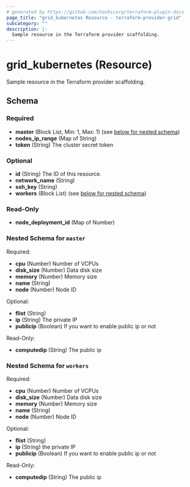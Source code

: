 ```yaml
---
# generated by https://github.com/hashicorp/terraform-plugin-docs
page_title: "grid_kubernetes Resource - terraform-provider-grid"
subcategory: ""
description: |-
  Sample resource in the Terraform provider scaffolding.
---
```


# grid_kubernetes (Resource)

Sample resource in the Terraform provider scaffolding.



<!-- schema generated by tfplugindocs -->
## Schema

### Required

- **master** (Block List, Min: 1, Max: 1) (see [below for nested schema](#nestedblock--master))
- **nodes_ip_range** (Map of String)
- **token** (String) The cluster secret token

### Optional

- **id** (String) The ID of this resource.
- **network_name** (String)
- **ssh_key** (String)
- **workers** (Block List) (see [below for nested schema](#nestedblock--workers))

### Read-Only

- **node_deployment_id** (Map of Number)

<a id="nestedblock--master"></a>
### Nested Schema for `master`

Required:

- **cpu** (Number) Number of VCPUs
- **disk_size** (Number) Data disk size
- **memory** (Number) Memory size
- **name** (String)
- **node** (Number) Node ID

Optional:

- **flist** (String)
- **ip** (String) The private IP
- **publicip** (Boolean) If you want to enable public ip or not

Read-Only:

- **computedip** (String) The public ip


<a id="nestedblock--workers"></a>
### Nested Schema for `workers`

Required:

- **cpu** (Number) Number of VCPUs
- **disk_size** (Number) Data disk size
- **memory** (Number) Memory size
- **name** (String)
- **node** (Number) Node ID

Optional:

- **flist** (String)
- **ip** (String) the private IP
- **publicip** (Boolean) If you want to enable public ip or not

Read-Only:

- **computedip** (String) The public ip


